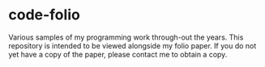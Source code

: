 # code-folio
Various samples of my programming work through-out the years. This repository is intended to be viewed alongside my folio paper. If you do not yet have a copy of the paper, please contact me to obtain a copy.
